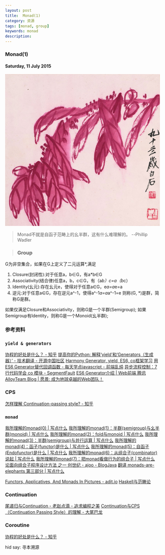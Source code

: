 ```yaml
---
layout: post
title:  Monad(1)
category: 资源
tags: [monad, group]
keywords: monad 
description: 
---
```


###  Monad(1)

#### Saturday, 11 July 2015

![齐白石](/../../assets/img/resource/2015/qibaishi_21.jpg)

> Monad不就是自函子范畴上的幺半群，这有什么难理解的。
  --Phillip Wadler

> ### Group
G为非空集合，如果在G上定义了二元运算*,满足
1. Closure(封闭性):对于任意a，b∈G，有a*b∈G
2. Associativity(结合律)任意a，b，c∈G，有（a*b）*c=a*（b*c）
3. Identity(幺元):存在幺元e，使得对于任意a∈G，e*a=a*e=a
4. 逆元:对于任意a∈G，存在逆元a^-1，使得a^-1*a=a*a^-1=e
则称(G, *)是群，简称G是群。

如果仅满足Closure和Associativity，则称G是一个半群(Semigroup);
如果Semigroup有Identity，则称G是一个Monoid(幺半群);



### 参考资料

### `yield & generators`
[协程的好处是什么？ - 知乎](http://www.zhihu.com/question/20511233)
[提高你的Python: 解释‘yield’和‘Generators（生成器）’ - 技术翻译 - 开源中国社区](http://www.oschina.net/translate/improve-your-python-yield-and-generators-explained)
[Harmony Generator, yield, ES6, co框架学习](http://bg.biedalian.com/2013/12/21/harmony-generator.html)
[用ES6 Generator替代回调函数 - 每天学点javascript - 前端乱炖](http://www.html-js.com/article/A-day-to-learn-JavaScript-to-replace-the-callback-function-with-ES6-Generator)
[异步流程控制：7 行代码学会 co 模块 - SegmentFault](http://segmentfault.com/a/1190000002732081)
[ES6 Generator介绍 | Web前端 腾讯AlloyTeam Blog | 愿景: 成为地球卓越的Web团队！](http://www.alloyteam.com/2015/03/es6-generator-introduction/)

### CPS
[怎样理解 Continuation-passing style? - 知乎](http://www.zhihu.com/question/20259086)

### `monad` 
[我所理解的monad(0) | 写点什么](http://hongjiang.info/understand-monad-0/)
[我所理解的monad(1)：半群(semigroup)与幺半群(monoid) | 写点什么](http://hongjiang.info/semigroup-and-monoid/)
[我所理解的monad(2)：fold与monoid | 写点什么](http://hongjiang.info/fold-and-monoid/)
[我所理解的monad(3)：半群(semigroup)与并行运算 | 写点什么](http://hongjiang.info/semigroup-and-parallel/)
[我所理解的monad(4)：函子(functor)是什么 | 写点什么](http://hongjiang.info/understand-monad-4-what-is-functor/)
[我所理解的monad(5)：自函子(Endofunctor)是什么 | 写点什么](http://hongjiang.info/understand-monad-5-what-is-endofunctor/)
[我所理解的monad(6)：从组合子(combinator)说起 | 写点什么](http://hongjiang.info/understand-monad-6-combinator/)
[我所理解的monad(7)：把monad看做行为的组合子 | 写点什么](http://hongjiang.info/understand-monad-7-action-combinator/)
[论面向组合子程序设计方法 之一 创世纪 - ajoo - BlogJava](http://www.blogjava.net/ajoo/articles/27838.html)
[翻译 monads-are-elephants 第三部分 | 写点什么](http://hongjiang.info/monads-are-elephants-part3-chinese/)

[Functors, Applicatives, And Monads In Pictures - adit.io](https://www.evernote.com/shard/s279/sh/a3b59986-0488-4914-bbbd-633161565c92/f69ab4eda37ab94ba71528a102ce5472)
[Haskell与范畴论](http://yi-programmer.com/2010-04-06_haskell_and_category_translate.html)

### Continuation
[尾递归与Continuation - 老赵点滴 - 追求编程之美](http://blog.zhaojie.me/2009/03/tail-recursion-and-continuation.html)
[Continuation与CPS（Continuation Passing Style）的理解 - 大尾巴龙](http://daweibalong.iteye.com/blog/1882795)

### Coroutine
[协程的好处是什么？ - 知乎](http://www.zhihu.com/question/20511233)

hid say: 寻本溯源
